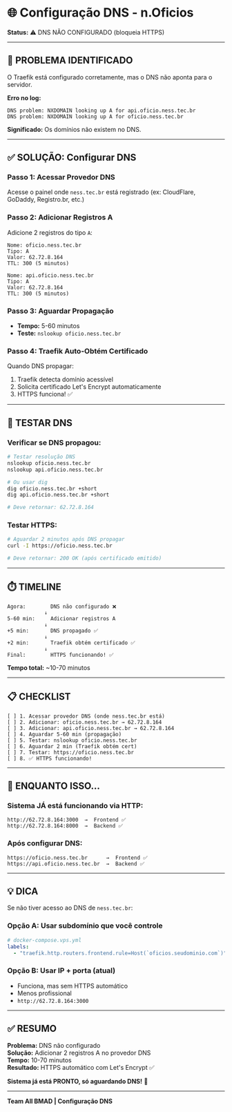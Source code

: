 # 🌐 Configuração DNS - n.Oficios

**Status:** ⚠️ DNS NÃO CONFIGURADO (bloqueia HTTPS)

---

## 🔴 PROBLEMA IDENTIFICADO

O Traefik está configurado corretamente, mas o DNS não aponta para o servidor.

**Erro no log:**
```
DNS problem: NXDOMAIN looking up A for api.oficio.ness.tec.br
DNS problem: NXDOMAIN looking up A for oficio.ness.tec.br
```

**Significado:** Os domínios não existem no DNS.

---

## ✅ SOLUÇÃO: Configurar DNS

### **Passo 1: Acessar Provedor DNS**

Acesse o painel onde `ness.tec.br` está registrado (ex: CloudFlare, GoDaddy, Registro.br, etc.)

### **Passo 2: Adicionar Registros A**

Adicione 2 registros do tipo `A`:

```
Nome: oficio.ness.tec.br
Tipo: A
Valor: 62.72.8.164
TTL: 300 (5 minutos)
```

```
Nome: api.oficio.ness.tec.br
Tipo: A
Valor: 62.72.8.164
TTL: 300 (5 minutos)
```

### **Passo 3: Aguardar Propagação**

- **Tempo:** 5-60 minutos
- **Teste:** `nslookup oficio.ness.tec.br`

### **Passo 4: Traefik Auto-Obtém Certificado**

Quando DNS propagar:
1. Traefik detecta domínio acessível
2. Solicita certificado Let's Encrypt automaticamente
3. HTTPS funciona! ✅

---

## 🧪 TESTAR DNS

### **Verificar se DNS propagou:**
```bash
# Testar resolução DNS
nslookup oficio.ness.tec.br
nslookup api.oficio.ness.tec.br

# Ou usar dig
dig oficio.ness.tec.br +short
dig api.oficio.ness.tec.br +short

# Deve retornar: 62.72.8.164
```

### **Testar HTTPS:**
```bash
# Aguardar 2 minutos após DNS propagar
curl -I https://oficio.ness.tec.br

# Deve retornar: 200 OK (após certificado emitido)
```

---

## ⏱️ TIMELINE

```
Agora:        DNS não configurado ❌
            ↓
5-60 min:     Adicionar registros A
            ↓
+5 min:       DNS propagado ✅
            ↓
+2 min:       Traefik obtém certificado ✅
            ↓
Final:        HTTPS funcionando! ✅
```

**Tempo total:** ~10-70 minutos

---

## 📋 CHECKLIST

```
[ ] 1. Acessar provedor DNS (onde ness.tec.br está)
[ ] 2. Adicionar: oficio.ness.tec.br → 62.72.8.164
[ ] 3. Adicionar: api.oficio.ness.tec.br → 62.72.8.164
[ ] 4. Aguardar 5-60 min (propagação)
[ ] 5. Testar: nslookup oficio.ness.tec.br
[ ] 6. Aguardar 2 min (Traefik obtém cert)
[ ] 7. Testar: https://oficio.ness.tec.br
[ ] 8. ✅ HTTPS funcionando!
```

---

## 🎯 ENQUANTO ISSO...

### **Sistema JÁ está funcionando via HTTP:**
```
http://62.72.8.164:3000  →  Frontend ✅
http://62.72.8.164:8000  →  Backend ✅
```

### **Após configurar DNS:**
```
https://oficio.ness.tec.br      →  Frontend ✅
https://api.oficio.ness.tec.br  →  Backend ✅
```

---

## 💡 DICA

Se não tiver acesso ao DNS de `ness.tec.br`:

### **Opção A: Usar subdomínio que você controle**
```yaml
# docker-compose.vps.yml
labels:
  - "traefik.http.routers.frontend.rule=Host(`oficios.seudominio.com`)"
```

### **Opção B: Usar IP + porta (atual)**
- Funciona, mas sem HTTPS automático
- Menos profissional
- `http://62.72.8.164:3000`

---

## ✅ RESUMO

**Problema:** DNS não configurado  
**Solução:** Adicionar 2 registros A no provedor DNS  
**Tempo:** 10-70 minutos  
**Resultado:** HTTPS automático com Let's Encrypt ✅

**Sistema já está PRONTO, só aguardando DNS!** 🚀

---

**Team All BMAD | Configuração DNS**
